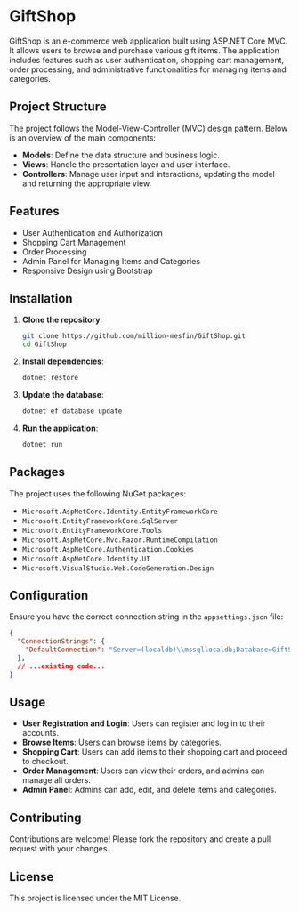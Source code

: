 # GiftShop

GiftShop is an e-commerce web application built using ASP.NET Core MVC. It allows users to browse and purchase various gift items. The application includes features such as user authentication, shopping cart management, order processing, and administrative functionalities for managing items and categories.

## Project Structure

The project follows the Model-View-Controller (MVC) design pattern. Below is an overview of the main components:

- **Models**: Define the data structure and business logic.
- **Views**: Handle the presentation layer and user interface.
- **Controllers**: Manage user input and interactions, updating the model and returning the appropriate view.

## Features

- User Authentication and Authorization
- Shopping Cart Management
- Order Processing
- Admin Panel for Managing Items and Categories
- Responsive Design using Bootstrap

## Installation




1. **Clone the repository**:
    ```bash
    git clone https://github.com/million-mesfin/GiftShop.git
    cd GiftShop
    ```

2. **Install dependencies**:
    ```bash
    dotnet restore
    ```

3. **Update the database**:
    ```bash
    dotnet ef database update
    ```

4. **Run the application**:
    ```bash
    dotnet run
    ```

## Packages

The project uses the following NuGet packages:

- `Microsoft.AspNetCore.Identity.EntityFrameworkCore`
- `Microsoft.EntityFrameworkCore.SqlServer`
- `Microsoft.EntityFrameworkCore.Tools`
- `Microsoft.AspNetCore.Mvc.Razor.RuntimeCompilation`
- `Microsoft.AspNetCore.Authentication.Cookies`
- `Microsoft.AspNetCore.Identity.UI`
- `Microsoft.VisualStudio.Web.CodeGeneration.Design`

## Configuration

Ensure you have the correct connection string in the `appsettings.json` file:

```json
{
  "ConnectionStrings": {
    "DefaultConnection": "Server=(localdb)\\mssqllocaldb;Database=GiftShopDb;Trusted_Connection=True;MultipleActiveResultSets=true"
  },
  // ...existing code...
}
```

## Usage

- **User Registration and Login**: Users can register and log in to their accounts.
- **Browse Items**: Users can browse items by categories.
- **Shopping Cart**: Users can add items to their shopping cart and proceed to checkout.
- **Order Management**: Users can view their orders, and admins can manage all orders.
- **Admin Panel**: Admins can add, edit, and delete items and categories.

## Contributing

Contributions are welcome! Please fork the repository and create a pull request with your changes.

## License

This project is licensed under the MIT License.
